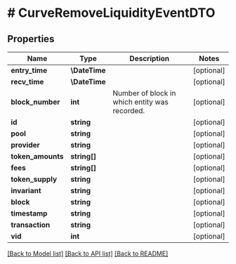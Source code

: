 # # CurveRemoveLiquidityEventDTO

## Properties

Name | Type | Description | Notes
------------ | ------------- | ------------- | -------------
**entry_time** | **\DateTime** |  | [optional]
**recv_time** | **\DateTime** |  | [optional]
**block_number** | **int** | Number of block in which entity was recorded. | [optional]
**id** | **string** |  | [optional]
**pool** | **string** |  | [optional]
**provider** | **string** |  | [optional]
**token_amounts** | **string[]** |  | [optional]
**fees** | **string[]** |  | [optional]
**token_supply** | **string** |  | [optional]
**invariant** | **string** |  | [optional]
**block** | **string** |  | [optional]
**timestamp** | **string** |  | [optional]
**transaction** | **string** |  | [optional]
**vid** | **int** |  | [optional]

[[Back to Model list]](../../README.md#models) [[Back to API list]](../../README.md#endpoints) [[Back to README]](../../README.md)
